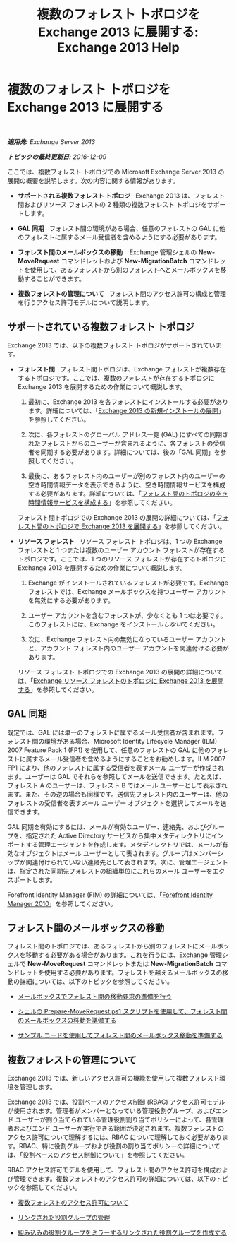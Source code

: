 ﻿---
title: '複数のフォレスト トポロジを Exchange 2013 に展開する: Exchange 2013 Help'
TOCTitle: 複数のフォレスト トポロジを Exchange 2013 に展開する
ms:assetid: d51f2b7d-9045-40cf-8b9f-43787a6fff6d
ms:mtpsurl: https://technet.microsoft.com/ja-jp/library/Bb124734(v=EXCHG.150)
ms:contentKeyID: 51407584
ms.date: 04/24/2018
mtps_version: v=EXCHG.150
ms.translationtype: HT
---

# 複数のフォレスト トポロジを Exchange 2013 に展開する

 

_**適用先:** Exchange Server 2013_

_**トピックの最終更新日:** 2016-12-09_

ここでは、複数フォレスト トポロジでの Microsoft Exchange Server 2013 の展開の概要を説明します。次の内容に関する情報があります。

  - **サポートされる複数フォレスト トポロジ**   Exchange 2013 は、フォレスト間およびリソース フォレストの 2 種類の複数フォレスト トポロジをサポートします。

  - **GAL 同期**   フォレスト間の環境がある場合、任意のフォレストの GAL に他のフォレストに属するメール受信者を含めるようにする必要があります。

  - **フォレスト間のメールボックスの移動**    Exchange 管理シェルの **New-MoveRequest** コマンドレットおよび **New-MigrationBatch** コマンドレットを使用して、あるフォレストから別のフォレストへとメールボックスを移動することができます。

  - **複数フォレストの管理について**   フォレスト間のアクセス許可の構成と管理を行うアクセス許可モデルについて説明します。

## サポートされている複数フォレスト トポロジ

Exchange 2013 では、以下の複数フォレスト トポロジがサポートされています。

  - **フォレスト間**   フォレスト間トポロジは、Exchange フォレストが複数存在するトポロジです。ここでは、複数のフォレストが存在するトポロジに Exchange 2013 を展開するための作業について概説します。
    
    1.  最初に、Exchange 2013 を各フォレストにインストールする必要があります。詳細については、「[Exchange 2013 の新規インストールの展開](deploy-a-new-installation-of-exchange-2013-exchange-2013-help.md)」を参照してください。
    
    2.  次に、各フォレストのグローバル アドレス一覧 (GAL) にすべての同期されたフォレストからのユーザーが含まれるように、各フォレストの受信者を同期する必要があります。詳細については、後の「GAL 同期」を参照してください。
    
    3.  最後に、あるフォレスト内のユーザーが別のフォレスト内のユーザーの空き時間情報データを表示できるように、空き時間情報サービスを構成する必要があります。詳細については、「[フォレスト間のトポロジの空き時間情報サービスを構成する](configure-the-availability-service-for-cross-forest-topologies-exchange-2013-help.md)」を参照してください。
    
    フォレスト間トポロジでの Exchange 2013 の展開の詳細については、「[フォレスト間のトポロジで Exchange 2013 を展開する](deploy-exchange-2013-in-a-cross-forest-topology-exchange-2013-help.md)」を参照してください。

  - **リソース フォレスト**   リソース フォレスト トポロジは、1 つの Exchange フォレストと 1 つまたは複数のユーザー アカウント フォレストが存在するトポロジです。ここでは、1 つのリソース フォレストが存在するトポロジに Exchange 2013 を展開するための作業について概説します。
    
    1.  Exchange がインストールされているフォレストが必要です。Exchange フォレストでは、Exchange メールボックスを持つユーザー アカウントを無効にする必要があります。
    
    2.  ユーザー アカウントを含むフォレストが、少なくとも 1 つは必要です。このフォレストには、Exchange をインストール*しない*でください。
    
    3.  次に、Exchange フォレスト内の無効になっているユーザー アカウントと、アカウント フォレスト内のユーザー アカウントを関連付ける必要があります。
    
    リソース フォレスト トポロジでの Exchange 2013 の展開の詳細については、「[Exchange リソース フォレストのトポロジに Exchange 2013 を展開する](deploy-exchange-2013-in-an-exchange-resource-forest-topology-exchange-2013-help.md)」を参照してください。

## GAL 同期

既定では、GAL には単一のフォレストに属するメール受信者が含まれます。フォレスト間の環境がある場合、Microsoft Identity Lifecycle Manager (ILM) 2007 Feature Pack 1 (FP1) を使用して、任意のフォレストの GAL に他のフォレストに属するメール受信者を含めるようにすることをお勧めします。ILM 2007 FP1 により、他のフォレストに属する受信者を表すメール ユーザーが作成されます。ユーザーは GAL でそれらを参照してメールを送信できます。たとえば、フォレスト A のユーザーは、フォレスト B ではメール ユーザーとして表示されます。また、その逆の場合も同様です。送信先フォレスト内のユーザーは、他のフォレストの受信者を表すメール ユーザー オブジェクトを選択してメールを送信できます。

GAL 同期を有効にするには、メールが有効なユーザー、連絡先、およびグループを、指定された Active Directory サービスから集中メタディレクトリにインポートする管理エージェントを作成します。メタディレクトリでは、メールが有効なオブジェクトはメール ユーザーとして表されます。グループはメンバーシップが関連付けられていない連絡先として表されます。次に、管理エージェントは、指定された同期先フォレストの組織単位にこれらのメール ユーザーをエクスポートします。

Forefront Identity Manager (FIM) の詳細については、「[Forefront Identity Manager 2010](https://go.microsoft.com/fwlink/p/?linkid=279864)」を参照してください。

## フォレスト間のメールボックスの移動

フォレスト間のトポロジでは、あるフォレストから別のフォレストにメールボックスを移動する必要がある場合があります。これを行うには、Exchange 管理シェルで **New-MoveRequest** コマンドレットまたは **New-MigrationBatch** コマンドレットを使用する必要があります。フォレストを越えるメールボックスの移動の詳細については、以下のトピックを参照してください。

  - [メールボックスでフォレスト間の移動要求の準備を行う](prepare-mailboxes-for-cross-forest-move-requests-exchange-2013-help.md)

  - [シェルの Prepare-MoveRequest.ps1 スクリプトを使用して、フォレスト間のメールボックスの移動を準備する](prepare-mailboxes-for-cross-forest-moves-using-the-prepare-moverequest-ps1-script-in-the-shell-exchange-2013-help.md)

  - [サンプル コードを使用してフォレスト間のメールボックス移動を準備する](prepare-mailboxes-for-cross-forest-moves-using-sample-code-exchange-2013-help.md)

## 複数フォレストの管理について

Exchange 2013 では、新しいアクセス許可の機能を使用して複数フォレスト環境を管理します。

Exchange 2013 では、役割ベースのアクセス制御 (RBAC) アクセス許可モデルが使用されます。管理者がメンバーとなっている管理役割グループ、およびエンド ユーザーが割り当てられている管理役割割り当てポリシーによって、各管理者およびエンド ユーザーが実行できる範囲が決定されます。複数フォレストのアクセス許可について理解するには、RBAC について理解しておく必要があります。RBAC、特に役割グループおよび役割の割り当てポリシーの詳細については、「[役割ベースのアクセス制御について](understanding-role-based-access-control-exchange-2013-help.md)」を参照してください。

RBAC アクセス許可モデルを使用して、フォレスト間のアクセス許可を構成および管理できます。複数フォレストのアクセス許可の詳細については、以下のトピックを参照してください。

  - [複数フォレストのアクセス許可について](understanding-multiple-forest-permissions-exchange-2013-help.md)

  - [リンクされた役割グループの管理](manage-linked-role-groups-exchange-2013-help.md)

  - [組み込みの役割グループをミラーするリンクされた役割グループを作成する](create-linked-role-groups-that-mirror-built-in-role-groups-exchange-2013-help.md)

